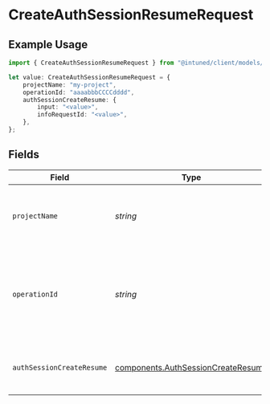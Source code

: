 # CreateAuthSessionResumeRequest

## Example Usage

```typescript
import { CreateAuthSessionResumeRequest } from "@intuned/client/models/operations";

let value: CreateAuthSessionResumeRequest = {
    projectName: "my-project",
    operationId: "aaaabbbCCCCdddd",
    authSessionCreateResume: {
        input: "<value>",
        infoRequestId: "<value>",
    },
};
```

## Fields

| Field                                                                                              | Type                                                                                               | Required                                                                                           | Description                                                                                        | Example                                                                                            |
| -------------------------------------------------------------------------------------------------- | -------------------------------------------------------------------------------------------------- | -------------------------------------------------------------------------------------------------- | -------------------------------------------------------------------------------------------------- | -------------------------------------------------------------------------------------------------- |
| `projectName`                                                                                      | *string*                                                                                           | :heavy_check_mark:                                                                                 | Your project name. It is the name you provide when creating a project.                             | my-project                                                                                         |
| `operationId`                                                                                      | *string*                                                                                           | :heavy_check_mark:                                                                                 | The ID for the requested auth session creation operation. This is obtained from the start request. | aaaabbbCCCCdddd                                                                                    |
| `authSessionCreateResume`                                                                          | [components.AuthSessionCreateResume](../../models/components/authsessioncreateresume.md)           | :heavy_check_mark:                                                                                 | resume authentication session creation request                                                     |                                                                                                    |